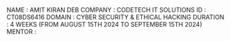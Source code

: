 NAME : AMIT KIRAN DEB
COMPANY : CODETECH  IT SOLUTIONS
ID : CT08DS6416
DOMAIN : CYBER SECURITY & ETHICAL HACKING
DURATION : 4 WEEKS (FROM AUGUST 15TH 2024 TO SEPTEMBER 15TH 2024) 
MENTOR : 



